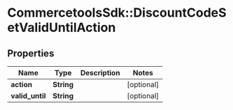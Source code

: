 # CommercetoolsSdk::DiscountCodeSetValidUntilAction

## Properties
Name | Type | Description | Notes
------------ | ------------- | ------------- | -------------
**action** | **String** |  | [optional] 
**valid_until** | **String** |  | [optional] 

